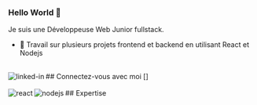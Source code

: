 ### Hello World 👋 
Je suis une Développeuse Web Junior fullstack.
- 🔭 Travail sur plusieurs projets frontend et backend en utilisant React et Nodejs 
<br>
## Connectez-vous avec moi
[<img align="left" alt="linked-in" src=" https://www.linkedin.com/feed/?trk=FR-SEM_google-adwords_brand-ghp " / >]
<br> 
<br>
## Expertise 
<img align="left" alt="react" src=" https://img.shields.io/badge/react%20-%2320232a.svg?&style=for-the-badge&logo=react&logoColor=% 2361DAFB " />
<img align="left" alt="nodejs" src=" https://img.shields.io/badge/node.js%20-%2343853D.svg?&style=for-the-badge&logo=node.js&logoColor= blanc " />
<br> 
<br>
